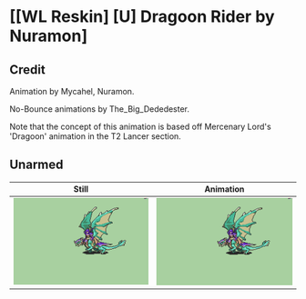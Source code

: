 # [\[WL Reskin\] \[U\] Dragoon Rider by Nuramon]

## Credit

Animation by Mycahel, Nuramon.

No-Bounce animations by The_Big_Dededester.

Note that the concept of this animation is based off Mercenary Lord's 'Dragoon' animation in the T2 Lancer section.

## Unarmed

| Still | Animation |
| :---: | :-------: |
| ![Unarmed still](./Unarmed_000.png) | ![Unarmed animation](./Unarmed.gif) |

